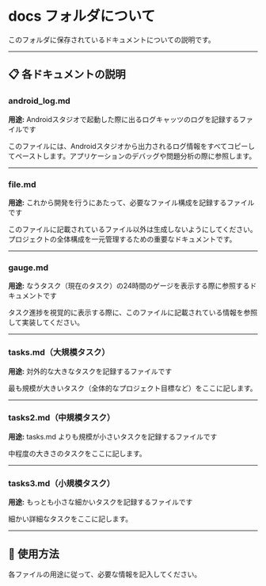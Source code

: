 # docs フォルダについて

このフォルダに保存されているドキュメントについての説明です。

---

## 📋 各ドキュメントの説明

### android_log.md
**用途:** Androidスタジオで起動した際に出るログキャッツのログを記録するファイルです

このファイルには、Androidスタジオから出力されるログ情報をすべてコピーしてペーストします。アプリケーションのデバッグや問題分析の際に参照します。

---

### file.md
**用途:** これから開発を行うにあたって、必要なファイル構成を記録するファイルです

このファイルに記載されているファイル以外は生成しないようにしてください。プロジェクトの全体構成を一元管理するための重要なドキュメントです。

---

### gauge.md
**用途:** なうタスク（現在のタスク）の24時間のゲージを表示する際に参照するドキュメントです

タスク進捗を視覚的に表示する際に、このファイルに記載されている情報を参照して実装してください。

---

### tasks.md（大規模タスク）
**用途:** 対外的な大きなタスクを記録するファイルです

最も規模が大きいタスク（全体的なプロジェクト目標など）をここに記します。

---

### tasks2.md（中規模タスク）
**用途:** tasks.md よりも規模が小さいタスクを記録するファイルです

中程度の大きさのタスクをここに記します。

---

### tasks3.md（小規模タスク）
**用途:** もっとも小さな細かいタスクを記録するファイルです

細かい詳細なタスクをここに記します。

---

## 📝 使用方法
各ファイルの用途に従って、必要な情報を記入してください。

